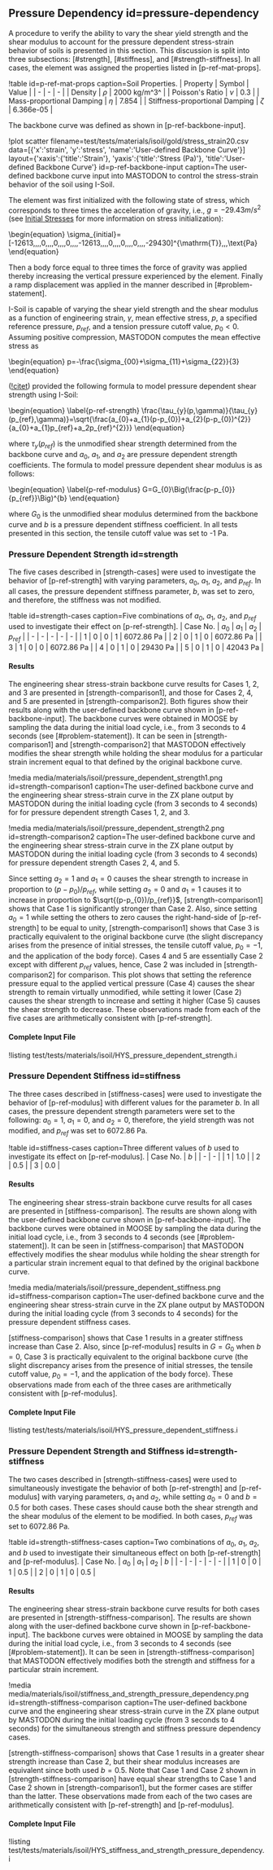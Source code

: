## Pressure Dependency id=pressure-dependency

A procedure to verify the ability to vary the shear yield strength and the shear modulus to account for the pressure dependent stress-strain behavior of soils is presented in this section. This discussion is split into three subsections: [#strength], [#stiffness], and [#strength-stiffness]. In all cases, the element was assigned the properties listed in [p-ref-mat-props].

!table id=p-ref-mat-props caption=Soil Properties.
| Property | Symbol | Value |
| - | - | - |
| Density | $\rho$ | 2000 kg/m^3^ |
| Poisson's Ratio | $\nu$ | 0.3 |
| Mass-proportional Damping | $\eta$ | 7.854 |
| Stiffness-proportional Damping | $\zeta$ | 6.366e-05 |

The backbone curve was defined as shown in [p-ref-backbone-input].

!plot scatter filename=test/tests/materials/isoil/gold/stress_strain20.csv
              data=[{'x':'strain', 'y':'stress', 'name':'User-defined Backbone Curve'}]
              layout={'xaxis':{'title':'Strain'},
                      'yaxis':{'title':'Stress (Pa)'},
                      'title':'User-defined Backbone Curve'}
              id=p-ref-backbone-input
              caption=The user-defined backbone curve input into MASTODON to control the stress-strain behavior of the soil using I-Soil.

The element was first initialized with the following state of stress, which corresponds to three times the acceleration of gravity, i.e., $g = -29.43 m/s^{2}$ (see [Initial Stresses](manuals/user/index.md#initial_stresses-user) for more information on stress initialization):

\begin{equation}
\sigma_{initial}=[-12613\,\,\,\,0\,\,\,\,0\,\,\,\,0\,\,\,\,-12613\,\,\,\,0\,\,\,\,0\,\,\,\,0\,\,\,\,-29430]^{\mathrm{T}}\,\,\,\text{Pa}
\end{equation}

Then a body force equal to three times the force of gravity was applied thereby increasing the vertical pressure experienced by the element. Finally a ramp displacement was applied in the manner described in [#problem-statement].

I-Soil is capable of varying the shear yield strength and the shear modulus as a function of engineering strain, $\gamma$, mean effective stress, $p$, a specified reference pressure, $p_{ref}$, and a tension pressure cutoff value, $p_0<0$. Assuming positive compression, MASTODON computes the mean effective stress as

\begin{equation}
p=-\frac{\sigma_{00}+\sigma_{11}+\sigma_{22}}{3}
\end{equation}

([!citet](numanoglu2017phd)) provided the following formula to model pressure dependent shear strength using I-Soil:

\begin{equation}
\label{p-ref-strength}
\frac{\tau_{y}(p,\gamma)}{\tau_{y}(p_{ref},\gamma)}=\sqrt{\frac{a_{0}+a_{1}(p-p_{0})+a_{2}(p-p_{0})^{2}}{a_{0}+a_{1}p_{ref}+a_2p_{ref}^{2}}}
\end{equation}

where $\tau_{y}(p_{ref})$ is the unmodified shear strength determined from the backbone curve and $a_{0}$, $a_{1}$, and $a_{2}$ are pressure dependent strength coefficients. The formula to model pressure dependent shear modulus is as follows:

\begin{equation}
\label{p-ref-modulus}
G=G_{0}\Big(\frac{p-p_{0}}{p_{ref}}\Big)^{b}
\end{equation}

where $G_{0}$ is the unmodified shear modulus determined from the backbone curve and $b$ is a pressure dependent stiffness coefficient. In all tests presented in this section, the tensile cutoff value was set to -1 Pa.

### Pressure Dependent Strength id=strength

The five cases described in [strength-cases] were used to investigate the behavior of [p-ref-strength] with varying parameters, $a_{0}$, $a_{1}$, $a_{2}$, and $p_{ref}$. In all cases, the pressure dependent stiffness parameter, $b$, was set to zero, and therefore, the stiffness was not modified.

!table id=strength-cases caption=Five combinations of $a_{0}$, $a_{1}$, $a_{2}$, and $p_{ref}$ used to investigate their effect on [p-ref-strength].
| Case No. | $a_{0}$ | $a_{1}$ | $a_{2}$ | $p_{ref}$ |
| - | - | - | - | - |
| 1 | 0 | 0 | 1 | 6072.86 Pa |
| 2 | 0 | 1 | 0 | 6072.86 Pa |
| 3 | 1 | 0 | 0 | 6072.86 Pa |
| 4 | 0 | 1 | 0 | 29430 Pa |
| 5 | 0 | 1 | 0 | 42043 Pa |

#### Results

The engineering shear stress-strain backbone curve results for Cases 1, 2, and 3 are presented in [strength-comparison1], and those for Cases 2, 4, and 5 are presented in [strength-comparison2]. Both figures show their results along with the user-defined backbone curve shown in [p-ref-backbone-input]. The backbone curves were obtained in MOOSE by sampling the data during the initial load cycle, i.e., from 3 seconds to 4 seconds (see [#problem-statement]). It can be seen in [strength-comparison1] and [strength-comparison2] that MASTODON effectively modifies the shear strength while holding the shear modulus for a particular strain increment equal to that defined by the original backbone curve.

!media media/materials/isoil/pressure_dependent_strength1.png
       id=strength-comparison1
       caption=The user-defined backbone curve and the engineering shear stress-strain curve in the ZX plane output by MASTODON during the initial loading cycle (from 3 seconds to 4 seconds) for for pressure dependent strength Cases 1, 2, and 3.

!media media/materials/isoil/pressure_dependent_strength2.png
       id=strength-comparison2
       caption=The user-defined backbone curve and the engineering shear stress-strain curve in the ZX plane output by MASTODON during the initial loading cycle (from 3 seconds to 4 seconds) for pressure dependent strength Cases 2, 4, and 5.

Since setting $a_{2}=1$ and $a_{1}=0$ causes the shear strength to increase in proportion to $(p-p_{0})/p_{ref}$, while setting $a_{2}=0$ and $a_{1}=1$ causes it to increase in proportion to $\sqrt{(p-p_{0})/p_{ref}}$, [strength-comparison1] shows that Case 1 is significantly stronger than Case 2. Also, since setting $a_{0}=1$ while setting the others to zero causes the right-hand-side of [p-ref-strength] to be equal to unity, [strength-comparison1] shows that Case 3 is practically equivalent to the original backbone curve (the slight discrepancy arises from the presence of initial stresses, the tensile cutoff value, $p_{0}=-1$, and the application of the body force). Cases 4 and 5 are essentially Case 2 except with different $p_{ref}$ values, hence, Case 2 was included in [strength-comparison2] for comparison. This plot shows that setting the reference pressure equal to the applied vertical pressure (Case 4) causes the shear strength to remain virtually unmodified, while setting it lower (Case 2) causes the shear strength to increase and setting it higher (Case 5) causes the shear strength to decrease. These observations made from each of the five cases are arithmetically consistent with [p-ref-strength].

#### Complete Input File

!listing test/tests/materials/isoil/HYS_pressure_dependent_strength.i

### Pressure Dependent Stiffness id=stiffness

The three cases described in [stiffness-cases] were used to investigate the behavior of [p-ref-modulus] with different values for the parameter $b$. In all cases, the pressure dependent strength parameters were set to the following: $a_{0}=1$, $a_{1}=0$, and $a_{2}=0$, therefore, the yield strength was not modified, and $p_{ref}$ was set to 6072.86 Pa.

!table id=stiffness-cases caption=Three different values of $b$ used to investigate its effect on [p-ref-modulus].
| Case No. | $b$ |
| - | - |
| 1 | 1.0 |
| 2 | 0.5 |
| 3 | 0.0 |

#### Results

The engineering shear stress-strain backbone curve results for all cases are presented in [stiffness-comparison]. The results are shown along with the user-defined backbone curve shown in [p-ref-backbone-input]. The backbone curves were obtained in MOOSE by sampling the data during the initial load cycle, i.e., from 3 seconds to 4 seconds (see [#problem-statement]). It can be seen in [stiffness-comparison] that MASTODON effectively modifies the shear modulus while holding the shear strength for a particular strain increment equal to that defined by the original backbone curve.

!media media/materials/isoil/pressure_dependent_stiffness.png
       id=stiffness-comparison
       caption=The user-defined backbone curve and the engineering shear stress-strain curve in the ZX plane output by MASTODON during the initial loading cycle (from 3 seconds to 4 seconds) for the pressure dependent stiffness cases.

[stiffness-comparison] shows that Case 1 results in a greater stiffness increase than Case 2. Also, since [p-ref-modulus] results in $G=G_{0}$ when $b=0$, Case 3 is practically equivalent to the original backbone curve (the slight discrepancy arises from the presence of initial stresses, the tensile cutoff value, $p_{0}=-1$, and the application of the body force). These observations made from each of the three cases are arithmetically consistent with [p-ref-modulus].

#### Complete Input File

!listing test/tests/materials/isoil/HYS_pressure_dependent_stiffness.i

### Pressure Dependent Strength and Stiffness id=strength-stiffness

The two cases described in [strength-stiffness-cases] were used to simultaneously investigate the behavior of both [p-ref-strength] and [p-ref-modulus] with varying parameters, $a_{1}$ and $a_{2}$, while setting $a_{0}=0$ and $b=0.5$ for both cases. These cases should cause both the shear strength and the shear modulus of the element to be modified. In both cases, $p_{ref}$ was set to 6072.86 Pa.

!table id=strength-stiffness-cases caption=Two combinations of $a_{0}$, $a_{1}$, $a_{2}$, and $b$ used to investigate their simultaneous effect on both [p-ref-strength] and [p-ref-modulus].
| Case No. | $a_{0}$ | $a_{1}$ | $a_{2}$ | $b$ |
| - | - | - | - | - |
| 1 | 0 | 0 | 1 | 0.5 |
| 2 | 0 | 1 | 0 | 0.5 |

#### Results

The engineering shear stress-strain backbone curve results for both cases are presented in [strength-stiffness-comparison]. The results are shown along with the user-defined backbone curve shown in [p-ref-backbone-input]. The backbone curves were obtained in MOOSE by sampling the data during the initial load cycle, i.e., from 3 seconds to 4 seconds (see [#problem-statement]). It can be seen in [strength-stiffness-comparison] that MASTODON effectively modifies both the strength and stiffness for a particular strain increment.

!media media/materials/isoil/stiffness_and_strength_pressure_dependency.png
       id=strength-stiffness-comparison
       caption=The user-defined backbone curve and the engineering shear stress-strain curve in the ZX plane output by MASTODON during the initial loading cycle (from 3 seconds to 4 seconds) for the simultaneous strength and stiffness pressure dependency cases.

[strength-stiffness-comparison] shows that Case 1 results in a greater shear strength increase than Case 2, but their shear modulus increases are equivalent since both used $b=0.5$. Note that Case 1 and Case 2 shown in [strength-stiffness-comparison] have equal shear strengths to Case 1 and Case 2 shown in [strength-comparison1], but the former cases are stiffer than the latter. These observations made from each of the two cases are arithmetically consistent with [p-ref-strength] and [p-ref-modulus].

#### Complete Input File

!listing test/tests/materials/isoil/HYS_stiffness_and_strength_pressure_dependency.i
